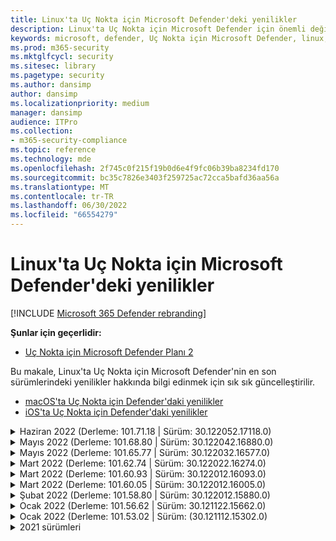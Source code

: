 ```yaml
---
title: Linux'ta Uç Nokta için Microsoft Defender'deki yenilikler
description: Linux'ta Uç Nokta için Microsoft Defender için önemli değişikliklerin listesi.
keywords: microsoft, defender, Uç Nokta için Microsoft Defender, linux, whatsnew, release
ms.prod: m365-security
ms.mktglfcycl: security
ms.sitesec: library
ms.pagetype: security
ms.author: dansimp
author: dansimp
ms.localizationpriority: medium
manager: dansimp
audience: ITPro
ms.collection:
- m365-security-compliance
ms.topic: reference
ms.technology: mde
ms.openlocfilehash: 2f745c0f215f19b0d6e4f9fc06b39ba8234fd170
ms.sourcegitcommit: bc35c7826e3403f259725ac72cca5bafd36aa56a
ms.translationtype: MT
ms.contentlocale: tr-TR
ms.lasthandoff: 06/30/2022
ms.locfileid: "66554279"
---
```

# <a name="whats-new-in-microsoft-defender-for-endpoint-on-linux"></a>Linux'ta Uç Nokta için Microsoft Defender'deki yenilikler

[!INCLUDE [Microsoft 365 Defender rebranding](../../includes/microsoft-defender.md)]

**Şunlar için geçerlidir:**
- [Uç Nokta için Microsoft Defender Planı 2](https://go.microsoft.com/fwlink/p/?linkid=2154037)


Bu makale, Linux'ta Uç Nokta için Microsoft Defender'nin en son sürümlerindeki yenilikler hakkında bilgi edinmek için sık sık güncelleştirilir. 

- [macOS'ta Uç Nokta için Defender'daki yenilikler](mac-whatsnew.md)
- [iOS'ta Uç Nokta için Defender'daki yenilikler](ios-whatsnew.md)

<details>
  <summary>Haziran 2022 (Derleme: 101.71.18 | Sürüm: 30.122052.17118.0)</summary>

&ensp;Yayın tarihi: **24 Haziran 2022**<br/>
&ensp;Yayımlanma Tarihi: **24 Haziran 2022**<br/>
&ensp;Derleme: **101.71.18**<br/>
&ensp;Sürüm: **30.122052.17118.0**<br/>


**Yenilikler**

- RHEL 6'da kullanılan ürün sensöründe işletim sisteminin kilitlenmesine yol açabilecek bir sorun düzeltildi
- `mdatp connectivity test` ürünün düzgün çalışması için gereken ek bir URL ile genişletilmiştir. Yeni URL şeklindedir [https://go.microsoft.com/fwlink/?linkid=2144709](https://go.microsoft.com/fwlink/?linkid=2144709).
- Şimdiye kadar ürün yeniden başlatma işlemleri arasında ürün günlüğü düzeyi kalıcı hale gelmedi. Bu sürümden başlayarak günlük düzeyini kalıcı hale getiren yeni bir komut satırı araç anahtarı vardır. Yeni komut şeklindedir `mdatp log level persist --level <level>`.
- Ürün yükleme paketinden bağımlılığı `python` kaldırıldı
- Dosya kopyalama işlemleri ve kaynak ağ olaylarının işlenmesi için performans iyileştirmeleri `auditd`
- Hata düzeltmeleri
</br>

<br/><br/>
</details>


<details>
  <summary>Mayıs 2022 (Derleme: 101.68.80 | Sürüm: 30.122042.16880.0)</summary>

&ensp;Yayın tarihi: **23 Mayıs 2022**<br/>
&ensp;Yayımlanma Tarihi: **23 Mayıs 2022**<br/>
&ensp;Derleme: **101.68.80**<br/>
&ensp;Sürüm: **30.122042.16880.0**<br/>

**Yenilikler** 

- RHEL 6'da çalışırken çekirdek sürümü `2.6.32-754.47.1.el6.x86_64` desteği eklendi
- RHEL 6'da ürün artık Bölünemez Kurumsal Çekirdek (UEK) çalıştıran cihazlara yüklenebilir
- İşlem adının bazen çalışırken yanlış görüntülenmesine neden olan bir sorun düzeltildi `unknown``mdatp diagnostic real-time-protection-statistics`
- Ürünün bazen karantina klasörünün içindeki dosyaları yanlış algıladığı bir hata düzeltildi
- Komut satırı aracının `mdatp` geçici bağlantı olarak bağlandığında çalışmaması `/opt` sorunu düzeltildi
- Performans iyileştirmeleri & hata düzeltmeleri
</br>

<br/><br/>
</details>

<details>
<summary>Mayıs 2022 (Derleme: 101.65.77 | Sürüm: 30.122032.16577.0)</summary>

&ensp;Yayın tarihi: **2 Mayıs 2022**<br/>
&ensp;Yayımlanma Tarihi: **2 Mayıs 2022**<br/>
&ensp;Derleme: **101.65.77**<br/>
&ensp;Sürüm: **30.122032.16577.0**<br/>


**Yenilikler**

- `conflicting_applications` içindeki alanı `mdatp health` yalnızca en son 10 işlemi gösterecek şekilde ve işlem adlarını içerecek şekilde geliştirildi. Bu, Linux için Uç Nokta için Microsoft Defender hangi işlemlerin çakışıyor olduğunu belirlemeyi kolaylaştırır.
- Hata düzeltmeleri


<br/><br/>
</details><details>
<summary>Mart 2022 (Derleme: 101.62.74 | Sürüm: 30.122022.16274.0)</summary>

&ensp;Yayın tarihi: **24 Mart 2022**<br/>
&ensp;Yayımlanma Tarihi: **24 Mart 2022**<br/>
&ensp;Derleme: **101.62.74**<br/>
&ensp;Sürüm: **30.122022.16274.0**<br/>


**Yenilikler**

- Ürünün eski çekirdek sürümlerinde çalışırken boyutu 2 GB'tan büyük dosyalara erişimi yanlış engellemesi sorunu giderildi
- Hata düzeltmeleri


<br/><br/>
</details><details>
<summary>Mart 2022 (Derleme: 101.60.93 | Sürüm: 30.122012.16093.0)</summary>

&ensp;Yayın tarihi: **9 Mart 2022**<br/>
&ensp;Yayımlanma Tarihi: **9 Mart 2022**<br/>
&ensp;Derleme: **101.60.93**<br/>
&ensp;Sürüm: **30.122012.16093.0**<br/>

**Yenilikler**

- Bu sürüm [CVE-2022-23278](https://msrc-blog.microsoft.com/2022/03/08/guidance-for-cve-2022-23278-spoofing-in-microsoft-defender-for-endpoint/) için bir güvenlik güncelleştirmesi içerir


<br/><br/>
</details><details>
<summary>Mart 2022 (Derleme: 101.60.05 | Sürüm: 30.122012.16005.0)</summary>

&ensp;Yayın tarihi: **3 Mart 2022**<br/>
&ensp;Yayımlanma Tarihi: **3 Mart 2022**<br/>
&ensp;Derleme: **101.60.05**<br/>
&ensp;Sürüm: **30.122012.16005.0**<br/>

**Yenilikler**

- RHEL 6.10 için çekirdek sürümü 2.6.32-754.43.1.el6.x86_64 desteği eklendi
- Hata düzeltmeleri


<br/><br/>
</details><details>
<summary>Şubat 2022 (Derleme: 101.58.80 | Sürüm: 30.122012.15880.0)</summary>

&ensp;Yayın tarihi: **20 Şubat 2022**<br/>
&ensp;Yayımlanma Tarihi: **20 Şubat 2022**<br/>
&ensp;Derleme: **101.58.80**<br/>
&ensp;Sürüm: **30.122012.15880.0**<br/>

**Yenilikler**

- Komut satırı aracı artık karantinaya alınan dosyaların dosyanın ilk algılandığı konumdan farklı bir konuma geri yüklenmesini destekliyor. Bu işlem aracılığıyla `mdatp threat quarantine restore --id [threat-id] --path [destination-folder]`yapılabilir.
- Bu sürümden başlayarak Linux için ağ koruması isteğe bağlı olarak değerlendirilebilir
- Hata düzeltmeleri



<br/><br/>
</details><details>
<summary>Ocak 2022 (Derleme: 101.56.62 | Sürüm: 30.121122.15662.0)</summary>

&ensp;Yayın tarihi: **26 Ocak 2022**<br/>
&ensp;Yayımlanma Tarihi: **26 Ocak 2022**<br/>
&ensp;Derleme: **101.56.62**<br/>
&ensp;Sürüm: **30.121122.15662.0**<br/>

**Yenilikler**

- 101.53.02'de ortaya çıkan ve birden çok müşteriyi etkileyen bir ürün kilitlenmesi düzeltildi


<br/><br/>
</details><details>
<summary>Ocak 2022 (Derleme: 101.53.02 | Sürüm: (30.121112.15302.0)</summary>

&ensp;Yayın tarihi: **8 Ocak 2022**<br/>
&ensp;Yayımlanma Tarihi: **8 Ocak 2022**<br/>
&ensp;Derleme: **101.53.02**<br/>
&ensp;Sürüm: **30.121112.15302.0**<br/>

**Yenilikler**

- Performans iyileştirmeleri & hata düzeltmeleri



</details>

<details><summary> 2021 sürümleri</summary><blockquote>
  <details><summary>(Derleme: 101.52.57 | Sürüm: 30.121092.15257.0)</summary>
   
  <p><b> Derleme: 101.52.57 <br>
Sürüm: 30.121092.15257.0</b></p>
   
  <p><b> Yenilikler </b></p>

   - Java uygulamaları tarafından kullanılan güvenlik açığı olan log4j jar'larını algılama özelliği eklendi. Makine, yüklü log4j jar'ları olan Java işlemlerini çalıştırmak için düzenli aralıklarla denetlenir. Bilgiler Uç Nokta için Microsoft Defender arka ucuna bildirilir ve portalın Destek Yönetimi alanında kullanıma sunulur.
   
   </details>

  <details><summary>(Derleme: 101.47.76 | Sürüm: 30.121092.14776.0)</summary>
   
  <p><b> Derleme: 101.47.76 <br>
Sürüm: 30.121092.14776.0</b></p>
   
  <p><b>Yenilikler</b></p>

   - İsteğe bağlı taramalar sırasında arşivlerin taranıp taranmayacağını denetlemek için komut satırı aracına yeni bir anahtar eklendi. Bu, mdatp config scan-archives --value [enabled/disabled] aracılığıyla yapılandırılabilir. Varsayılan olarak, bu etkin olarak ayarlanır.

   - Hata düzeltmeleri

   </details>

   <details><summary>(Derleme: 101.45.13 | Sürüm: 30.121082.14513.0)</summary>
   
  <p> 
  Derleme: <b>101.45.13 </b>  <br>
Sürüm:<b> 30.121082.14513.0 </b></p>
   
  <p><b>Yenilikler</b></p>

  - Bu sürümden başlayarak, aşağıdaki dağıtımlara Uç Nokta için Microsoft Defender destek getiriyoruz:

    - RHEL6.7-6.10 ve CentOS6.7-6.10 sürümleri.
    - Amazon Linux 2
    - Fedora 33 veya üzeri

  - Hata düzeltmeleri

   </details>


   <details><summary>(Derleme: 101.45.00 | Sürüm: 30.121072.14500.0)</summary>
   
   <p> 
   Derleme:<b> 101.45.00</b> <br>
Sürüm: <b>30.121072.14500.0</b></p>
   
   <p><b>Yenilikler</b></p>
      

  - Komut satırı aracına yeni anahtarlar eklendi:
    - İsteğe bağlı taramalar için paralellik derecesini denetleme. Bu, aracılığıyla `mdatp config maximum-on-demand-scan-threads --value [number-between-1-and-64]`yapılandırılabilir. Varsayılan olarak, bir paralellik `2` derecesi kullanılır.
    - Güvenlik bilgileri güncelleştirmelerinin etkinleştirilip etkinleştirilmediğini veya devre dışı bırakılıp bırakılmayacağını denetleyin. Bu, aracılığıyla `mdatp config scan-after-definition-update --value [enabled/disabled]`yapılandırılabilir. Bu, varsayılan olarak olarak `enabled`ayarlanır.
  - Ürün günlüğü düzeyini değiştirmek için artık yükseltme gerekiyor
  - Hata düzeltmeleri

   </details>

   <details><summary>(Derleme: 101.39.98 | Sürüm: 30.121062.13998.0)</summary>
   
   <p> 
   Derleme: <b>101.39.98 </b><br>
Sürüm: <b>30.121062.13998.0</b></p>
   
   <p><b>Yenilikler</b></p>

  - Performans iyileştirmeleri & hata düzeltmeleri
  
   </details>

   <details><summary>(Derleme: 101.34.27 | Sürüm: 30.121052.13427.0)</summary>
   
   <p> 
   Derleme:<b> 101.34.27</b> <br>
Sürüm: <b>30.121052.13427.0</b></p>
   
   <p><b>Yenilikler</b></p>

   - Performans iyileştirmeleri & hata düzeltmeleri
  
   </details>

   <details><summary>(Derleme: 101.29.64 | Sürüm: 30.121042.12964.0)</summary>
   
   <p> 
   Derleme:<b> 101.29.64 </b><br>
Sürüm:<b> 30.121042.12964.0</b></p>
   
   <p><b>Yenilikler</b></p>

   - Bu sürümden başlayarak, komut satırı istemcisi aracılığıyla tetiklenen isteğe bağlı virüsten koruma taramaları sırasında algılanan tehditler otomatik olarak düzeltilir. Kullanıcı arabirimi aracılığıyla tetiklenen taramalar sırasında algılanan tehditler yine de el ile eylem gerektirir.
   - `mdatp diagnostic real-time-protection-statistics` şimdi iki ek anahtarı destekler:
     - `--sort`: Taranan toplam dosya sayısına göre azalan çıktıyı sıralar
     - `--top N`: en iyi N sonuçlarını görüntüler (yalnızca belirtilirse `--sort` çalışır)
   - Performans iyileştirmeleri & hata düzeltmeleri
  
   </details>

   <details><summary>(Derleme: 101.25.72 | Sürüm: 30.121022.12563.0)</summary>
   
   <p> 
   Derleme:<b> 101.25.72</b> <br>
Sürüm: <b>30.121022.12563.0</b></p>
   
   <p><b>Yenilikler</b></p>

   - Linux'ta Uç Nokta için Microsoft Defender artık ABD Kamu müşterileri için önizleme aşamasında kullanıma sunulmuştur. Daha fazla bilgi için bkz. [US Government müşterileri için Uç Nokta için Microsoft Defender](gov.md).
   - FUSE dosya sistemlerine sahip sistemlerde Linux üzerinde Uç Nokta için Microsoft Defender kullanımının işletim sisteminin kilitlenmesine neden olduğu bir sorun düzeltildi
   - Performans iyileştirmeleri & diğer hata düzeltmeleri
  
   </details>

   
   <details><summary>(Derleme: 101.25.63 | Sürüm: 30.121022.12563.0)</summary>
   
   <p> 
   Derleme:<b> 101.25.63</b> <br>
Sürüm: <b>30.121022.12563.0</b></p>
   
   <p><b>Yenilikler</b></p>

   - Performans iyileştirmeleri & hata düzeltmeleri
  
   </details>

   <details><summary>(Derleme: 101.23.64 | Sürüm: 30.121021.12364.0)</summary>
   
   <p>
Derleme:<b> 101.23.64 </b><br>
Sürüm: 30.121021.12364.0</b></p>
   
   <p><b>Yenilikler</b></p>

   - Virüsten koruma dışlama listesine bağlama noktasının tamamının eklendiği durum için performans iyileştirmesi. Bu sürümden önce, bağlama noktasından kaynaklanan dosya etkinliği yine de ürün tarafından işlendi. Bu sürümden başlayarak, dışlanan bağlama noktaları için dosya etkinliği gizlenerek daha iyi ürün performansına yol açar
   - Son isteğe bağlı tarama hakkındaki bilgileri görüntülemek için komut satırı aracına yeni bir seçenek eklendi. Son isteğe bağlı tarama hakkındaki bilgileri görüntülemek için `mdatp health --details antivirus`
   - Hata düzeltmeleri & diğer performans iyileştirmeleri
  
   </details>

   <details><summary>(Derleme: 101.18.53)</summary>
   
    <p> 
    Derleme:<b> 101.18.53 </b><br>
        
    <p>Yenilikler</b></p>

   - Linux için EDR genel [kullanıma sunuldu](https://techcommunity.microsoft.com/t5/microsoft-defender-for-endpoint/edr-for-linux-is-now-is-generally-available/ba-p/2048539)
   - Özel taramalar sırasında AV dışlamalarını yoksaymak için yeni bir komut satırı anahtarı`--ignore-exclusions` () eklendi (`mdatp scan custom`)
   - Tanılama günlüklerinin farklı bir dizine kaydedilmesini sağlayan yeni bir parametre (`--path [directory]`) ile genişletilmiş `mdatp diagnostic create`
    - Performans iyileştirmeleri & hata düzeltmeleri
    
   </details>





</blockquote></details>

